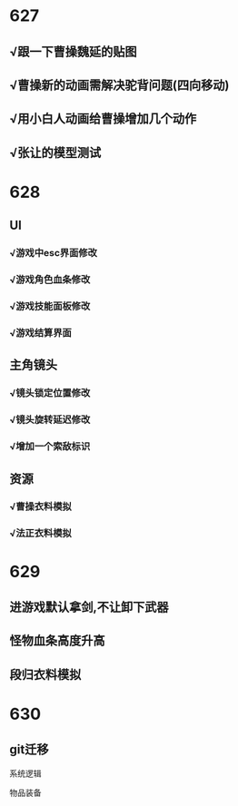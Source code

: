 # 627

## √跟一下曹操魏延的贴图

## √曹操新的动画需解决驼背问题(四向移动)

## √用小白人动画给曹操增加几个动作

## √张让的模型测试

# 628

## UI

### √游戏中esc界面修改

### √游戏角色血条修改

### √游戏技能面板修改

### √游戏结算界面

## 主角镜头

### √镜头锁定位置修改

### √镜头旋转延迟修改

### √增加一个索敌标识

## 资源

### √曹操衣料模拟

### √法正衣料模拟

# 629

## 进游戏默认拿剑,不让卸下武器

## 怪物血条高度升高

## 段归衣料模拟

# 630

## git迁移



系统逻辑

物品装备